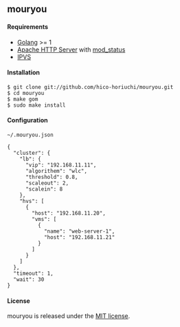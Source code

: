 ## mouryou

#### Requirements

  - [Golang](https://golang.org/) >= 1
  - [Apache HTTP Server](http://httpd.apache.org/) with [mod_status](http://httpd.apache.org/docs/2.4/mod/mod_status.html)
  - [IPVS](http://www.linuxvirtualserver.org/software/ipvs.html)

#### Installation

    $ git clone git://github.com/hico-horiuchi/mouryou.git
    $ cd mouryou
    $ make gom
    $ sudo make install

#### Configuration

`~/.mouryou.json`

    {
      "cluster": {
        "lb": {
          "vip": "192.168.11.11",
          "algorithem": "wlc",
          "threshold": 0.8,
          "scaleout": 2,
          "scalein": 8
        },
        "hvs": [
          {
            "host": "192.168.11.20",
            "vms": [
              {
                "name": "web-server-1",
                "host": "192.168.11.21"
              }
            ]
          }
        ]
      },
      "timeout": 1,
      "wait": 30
    }
    
#### License

mouryou is released under the [MIT license](https://raw.githubusercontent.com/hico-horiuchi/mouryou/master/LICENSE).
